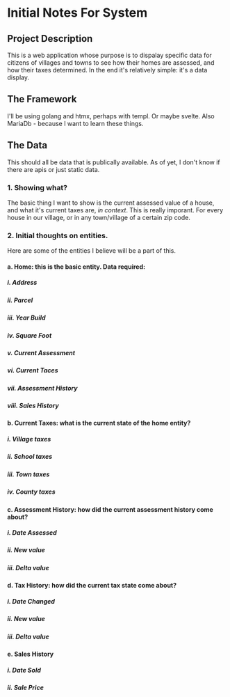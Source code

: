 # Initial Notes For System

## Project Description
This is a web application whose purpose is to dispalay specific data for citizens of villages and towns to see how their homes are assessed, and how their taxes determined. In the end it's relatively simple: it's a data display.

## The Framework
I'll be using golang and htmx, perhaps with templ. Or maybe svelte. Also MariaDb - because I want to learn these things.

## The Data
This should all be data that is publically available. As of yet, I don't know if there are apis or just static data.
### 1. Showing what? 
The basic thing I want to show is the current assessed value of a house, and what it's current taxes are, <i>in context</i>. This is really imporant. For every house in our village, or in any town/village of a certain zip code.
### 2. Initial thoughts on entities. 
Here are some of the entities I believe will be a part of this. 
#### a. Home: this is the basic entity. Data required:
##### i. Address
##### ii. Parcel #
##### iii. Year Build
##### iv. Square Foot
##### v. Current Assessment
##### vi. Current Taces
##### vii. Assessment History
##### viii. Sales History
#### b. Current Taxes: what is the current state of the home entity?
##### i. Village taxes
##### ii. School taxes
##### iii. Town taxes
##### iv. County taxes
#### c. Assessment History: how did the current assessment history come about? 
##### i. Date Assessed
##### ii. New value
##### iii. Delta value
#### d. Tax History: how did the current tax state come about?
##### i. Date Changed
##### ii. New value
##### iii. Delta value
#### e. Sales History
##### i. Date Sold
##### ii. Sale Price
